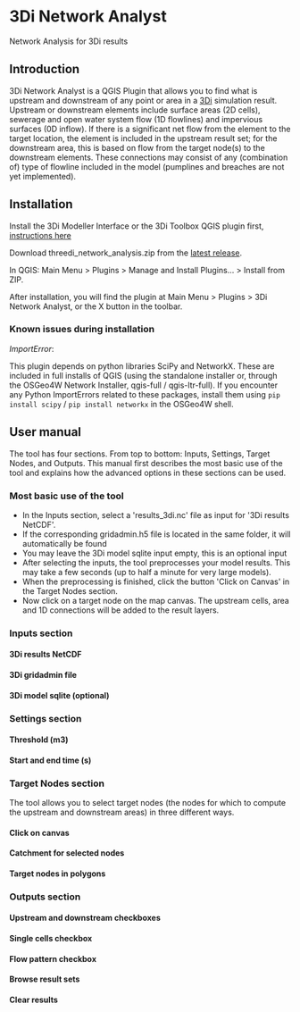 # 3Di Network Analyst
 Network Analysis for 3Di results

## Introduction
3Di Network Analyst is a QGIS Plugin that allows you to find what is upstream and downstream of any point or area in a [3Di](https://3diwatermanagement.com/) simulation result. Upstream or downstream elements include surface areas (2D cells), sewerage and open water system flow (1D flowlines) and impervious surfaces (0D inflow). If there is a significant net flow from the element to the target location, the element is included in the upstream result set; for the downstream area, this is based on flow from the target node(s) to the downstream elements. These connections may consist of any (combination of) type of flowline included in the model (pumplines and breaches are not yet implemented).

## Installation
Install the 3Di Modeller Interface or the 3Di Toolbox QGIS plugin first, [instructions here](https://docs.3di.lizard.net/d_qgis_plugin.html#modeller-interface)

Download threedi_network_analysis.zip from the [latest release](https://github.com/nens/threedi-network-analyst/releases).

In QGIS: Main Menu > Plugins > Manage and Install Plugins... > Install from ZIP.

After installation, you will find the plugin at Main Menu > Plugins > 3Di Network Analyst, or the X button in the toolbar.

### Known issues during installation
_ImportError_: 

This plugin depends on python libraries SciPy and NetworkX. These are included in full installs of QGIS (using the standalone installer or, through the OSGeo4W Network Installer, qgis-full / qgis-ltr-full). If you encounter any Python ImportErrors related to these packages, install them using `pip install scipy` / `pip install networkx` in the OSGeo4W shell.

## User manual
The tool has four sections. From top to bottom: Inputs, Settings, Target Nodes, and Outputs. This manual first describes the most basic use of the tool and explains how the advanced options in these sections can be used.

### Most basic use of the tool
* In the Inputs section, select a 'results_3di.nc' file as input for '3Di results NetCDF'.
* If the corresponding gridadmin.h5 file is located in the same folder, it will automatically be found
* You may leave the 3Di model sqlite input empty, this is an optional input
* After selecting the inputs, the tool preprocesses your model results. This may take a few seconds (up to half a minute for very large models).
* When the preprocessing is finished, click the button 'Click on Canvas' in the Target Nodes section.
* Now click on a target node on the map canvas. The upstream cells, area and 1D connections will be added to the result layers.

### Inputs section
#### 3Di results NetCDF
#### 3Di gridadmin file
#### 3Di model sqlite (optional)
### Settings section
#### Threshold (m3)
#### Start and end time (s)

### Target Nodes section
The tool allows you to select target nodes (the nodes for which to compute the upstream and downstream areas) in three different ways.

#### Click on canvas
#### Catchment for selected nodes
#### Target nodes in polygons
### Outputs section
#### Upstream and downstream checkboxes
#### Single cells checkbox
#### Flow pattern checkbox
#### Browse result sets
#### Clear results







